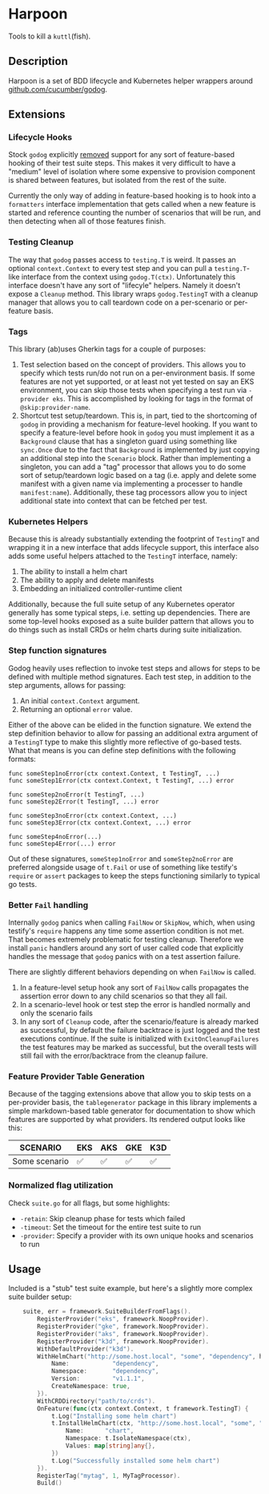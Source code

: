 # Harpoon

Tools to kill a `kuttl`(fish).

## Description

Harpoon is a set of BDD lifecycle and Kubernetes helper wrappers around [github.com/cucumber/godog](https://github.com/cucumber/godog).

## Extensions

### Lifecycle Hooks

Stock `godog` explicitly [removed](https://github.com/cucumber/godog/issues/335) support for any sort of feature-based hooking of their test suite steps. This makes it very difficult to have a "medium" level of isolation where some expensive to provision component is shared between features, but isolated from the rest of the suite.

Currently the only way of adding in feature-based hooking is to hook into a `formatters` interface implementation that gets called when a new feature is started and reference counting the number of scenarios that will be run, and then detecting when all of those features finish.

### Testing Cleanup

The way that `godog` passes access to `testing.T` is weird. It passes an optional `context.Context` to every test step and you can pull a `testing.T`-like interface from the context using `godog.T(ctx)`. Unfortunately this interface doesn't have any sort of "lifecyle" helpers. Namely it doesn't expose a `Cleanup` method. This library wraps `godog.TestingT` with a cleanup manager that allows you to call teardown code on a per-scenario or per-feature basis.

### Tags

This library (ab)uses Gherkin tags for a couple of purposes:

1. Test selection based on the concept of providers. This allows you to specify which tests run/do not run on a per-environment basis. If some features are not yet supported, or at least not yet tested on say an EKS environment, you can skip those tests when specifying a test run via `-provider eks`. This is accomplished by looking for tags in the format of `@skip:provider-name`.
2. Shortcut test setup/teardown. This is, in part, tied to the shortcoming of `godog` in providing a mechanism for feature-level hooking. If you want to specify a feature-level before hook in `godog` you must implement it as a `Background` clause that has a singleton guard using something like `sync.Once` due to the fact that `Background` is implemented by just copying an additional step into the `Scenario` block. Rather than implementing a singleton, you can add a "tag" processor that allows you to do some sort of setup/teardown logic based on a tag (i.e. apply and delete some manifest with a given name via implementing a processer to handle `manifest:name`). Additionally, these tag processors allow you to inject additional state into context that can be fetched per test.

### Kubernetes Helpers

Because this is already substantially extending the footprint of `TestingT` and wrapping it in a new interface that adds lifecycle support, this interface also adds some useful helpers attached to the `TestingT` interface, namely:

1. The ability to install a helm chart
2. The ability to apply and delete manifests
3. Embedding an initialized controller-runtime client

Additionally, because the full suite setup of any Kubernetes operator generally has some typical steps, i.e. setting up dependencies. There are some top-level hooks exposed as a suite builder pattern that allows you to do things such as install CRDs or helm charts during suite initialization.

### Step function signatures

Godog heavily uses reflection to invoke test steps and allows for steps to be defined with multiple method signatures. Each test step, in addition to the step arguments, allows for passing:

1. An initial `context.Context` argument.
2. Returning an optional `error` value.

Either of the above can be elided in the function signature. We extend the step definition behavior to allow for passing an additional extra argument of a `TestingT` type to make this slightly more reflective of go-based tests. What that means is you can define step definitions with the following formats:

```golang
func someStep1noError(ctx context.Context, t TestingT, ...)
func someStep1Error(ctx context.Context, t TestingT, ...) error

func someStep2noError(t TestingT, ...)
func someStep2Error(t TestingT, ...) error

func someStep3noError(ctx context.Context, ...)
func someStep3Error(ctx context.Context, ...) error

func someStep4noError(...)
func someStep4Error(...) error
```

Out of these signatures, `someStep1noError` and `someStep2noError` are preferred alongside usage of `t.Fail` or use of something like testify's `require` or `assert` packages to keep the steps functioning similarly to typical go tests.

### Better `Fail` handling

Internally `godog` panics when calling `FailNow` or `SkipNow`, which, when using testify's `require` happens any time some assertion condition is not met. That becomes extremely problematic for testing cleanup. Therefore we install `panic` handlers around any sort of user called code that explicitly handles the message that `godog` panics with on a test assertion failure.

There are slightly different behaviors depending on when `FailNow` is called.

1. In a feature-level setup hook any sort of `FailNow` calls propagates the assertion error down to any child scenarios so that they all fail.
2. In a scenario-level hook or test step the error is handled normally and only the scenario fails
3. In any sort of `Cleanup` code, after the scenario/feature is already marked as successful, by default the failure backtrace is just logged and the test executions continue. If the suite is initialized with `ExitOnCleanupFailures` the test features may be marked as successful, but the overall tests will still fail with the error/backtrace from the cleanup failure.

### Feature Provider Table Generation

Because of the tagging extensions above that allow you to skip tests on a per-provider basis, the `tablegenerator` package in this library implements a simple markdown-based table generator for documentation to show which features are supported by what providers. Its rendered output looks like this:

|      SCENARIO      | EKS | AKS | GKE | K3D |
|--------------------|-----|-----|-----|-----|
| Some scenario      | ✅  | ✅  | ✅  | ✅  |

### Normalized flag utilization

Check `suite.go` for all flags, but some highlights:

- `-retain`: Skip cleanup phase for tests which failed
- `-timeout`: Set the timeout for the entire test suite to run
- `-provider`: Specify a provider with its own unique hooks and scenarios to run

## Usage

Included is a "stub" test suite example, but here's a slightly more complex suite builder setup:

```go
	suite, err = framework.SuiteBuilderFromFlags().
		RegisterProvider("eks", framework.NoopProvider).
		RegisterProvider("gke", framework.NoopProvider).
		RegisterProvider("aks", framework.NoopProvider).
		RegisterProvider("k3d", framework.NoopProvider).
		WithDefaultProvider("k3d").
		WithHelmChart("http://some.host.local", "some", "dependency", helm.InstallOptions{
			Name:            "dependency",
			Namespace:       "dependency",
			Version:         "v1.1.1",
			CreateNamespace: true,
		}).
		WithCRDDirectory("path/to/crds").
		OnFeature(func(ctx context.Context, t framework.TestingT) {
			t.Log("Installing some helm chart")
			t.InstallHelmChart(ctx, "http://some.host.local", "some", "chart", helm.InstallOptions{
				Name:      "chart",
				Namespace: t.IsolateNamespace(ctx),
				Values: map[string]any{},
			})
			t.Log("Successfully installed some helm chart")
		}).
		RegisterTag("mytag", 1, MyTagProcessor).
		Build()
```